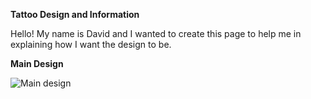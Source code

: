 **Tattoo Design and Information**


Hello! My name is David and I wanted to create this page to help me in explaining how I want the design to be.


**Main Design**

![Main design](https://github.com/user-attachments/assets/17b330d5-2a51-4a1d-b8cd-e33cd9f59639)


